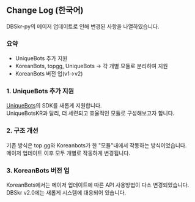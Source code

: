 ## Change Log (한국어)
DBSkr-py의 메이저 업데이트로 인해 변경된 사항을 나열하였습니다.

### 요약
* UniqueBots 추가 지원
* KoreanBots, topgg, UniqueBots -> 각 개별 모듈로 분리하여 지원
* KoreanBots 버전 업(v1->v2)

### 1. UniqueBots 추가 지원
[UniqueBots](https://uniquebots.kr/)의 SDK를 새롭게 지원합니다.<br/>
UniqueBotsKR과 달리, 더 세련되고 효율적인 모듈로 구성해보고자 합니다.

### 2. 구조 개선
기존 방식은 top.gg와 Koreanbots가 한 "모듈"내에서 작동하는 방식이었습니다.<br/>
메이저 업데이트 이후 모두 개별로 작동하게 변경됩니다.

### 3. KoreanBots 버전 업
KoreanBots에서는 메이저 업데이트에 따른 API 사용방법이 다소 변경되었습니다.<br/>
DBSkr v2.0에는 새롭게 시스템에 대응되어 있습니다.
